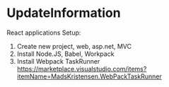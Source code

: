 # UpdateInformation
React applications
Setup:
1.	Create new project, web, asp.net, MVC
2.	Install Node.JS, Babel, Workpack 
3.	Install Webpack TaskRunner https://marketplace.visualstudio.com/items?itemName=MadsKristensen.WebPackTaskRunner 
